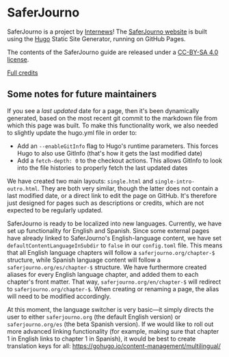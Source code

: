 # SaferJourno


SaferJourno is a project by [Internews](https://internews.org/)! 
The [SaferJourno website](https://saferjourno.org) is built using the [Hugo](https://gohugo.io) Static Site Generator, running on GitHub Pages.

The contents of the SaferJourno guide are released under a [CC-BY-SA 4.0 license](https://creativecommons.org/licenses/by-sa/4.0/).

[Full credits](https://saferjourno.org/license/license-and-credits/)


## Some notes for future maintainers

If you see a _last updated_ date for a page, then it's been dynamically generated, based on the most recent git commit to the markdown file from which this page was built. To make this functionality work, we also needed to slightly update the hugo.yml file in order to:

* Add an `--enableGitInfo` flag to Hugo's runtime parameters. This forces Hugo to also use GitInfo (that's how it gets the last modified date)
* Add a `fetch-depth: 0` to the checkout actions. This allows GitInfo to look into the file histories to properly fetch the last updated dates

We have created two main layouts: `single.html` and `single-intro-outro.html`. They are both very similar, though the latter does not contain a last modified date, or a direct link to edit the page on GitHub. It's therefore just designed for pages such as descriptions or credits, which are not expected to be regularly updated.

SaferJourno is ready to be localized into new languages. Currently, we have set up functionality for English and Spanish.
Since some external pages have already linked to SaferJourno's English-language content, we have set `defaultContentLanguageInSubdir` to `false` in our `config.toml` file. This means that all English language chapters will follow a `saferjourno.org/chapter-$` structure, while Spanish language content will follow a `saferjourno.org/es/chapter-$` structure. We have furthermore created aliases for every English language chapter, and added them to each chapter's front matter. That way, `saferjourno.org/en/chapter-$` will redirect to `saferjourno.org/chapter-$`. When creating or renaming a page, the alias will need to be modified accordingly.

At this moment, the language switcher is very basic—it simply directs the user to either `saferjourno.org` (the default English version) or `saferjourno.org/es` (the beta Spanish version). If we would like to roll out more advanced linking functionality (for example, making sure that chapter 1 in English links to chapter 1 in Spanish), it would be best to create translation keys for all: https://gohugo.io/content-management/multilingual/